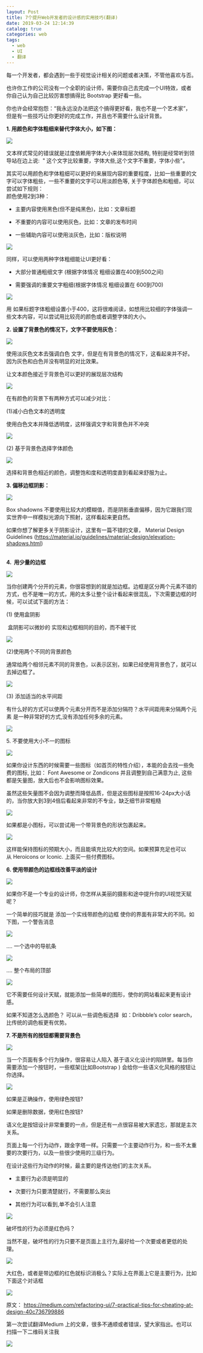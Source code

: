 ```yaml
---
layout: Post
title: 7个提升Web开发者的设计感的实用技巧(翻译)
date: 2019-03-24 12:14:39
catalog: true
categories: web
tags: 
  - web
  - UI
  - 翻译
---
```


每一个开发者，都会遇到一些于视觉设计相关的问题或者决策，不管他喜欢与否。

也许你工作的公司没有一个全职的设计师，需要你自己去完成一个UI特效，或者你自己认为自己比较厉害想搞得比 Bootstrap 更好看一些。

你也许会经常抱怨：“我永远没办法把这个搞得更好看，我也不是一个艺术家”， 但是有一些技巧让你更好的完成工作，并且也不需要什么设计背景。

**1\. 用颜色和字体粗细来替代字体大小，如下图：**

![](https://mmbiz.qpic.cn/mmbiz_png/AuN6JakOWyyxmJB1fUSCU9IrMYfbWJhu3M9gvNT0qNjn2MiaC6iaDibdtFK7UDp5y1d2eVsaQMDscZKfVlBMV4q6g/640?wx_fmt=png)

文本样式常见的错误就是过度依赖用字体大小来体现层次结构, 特别是经常听到领导站在边上说:  " 这个文字比较重要，字体大些,这个文字不重要，字体小些"。

其实可以用颜色和字体粗细可以更好的来展现内容的重要程度，比如一些重要的文字可以字体粗些，一些不重要的文字可以用淡颜色等, 关于字体颜色和粗细，可以尝试如下规则：  
颜色使用2到3种：

-   主要内容使用黑色(但不是纯黑色)，比如：文章标题
    
-   不重要的内容可以使用灰色，比如：文章的发布时间
    
-   一些辅助内容可以使用淡灰色，比如：版权说明
    

![](https://mmbiz.qpic.cn/mmbiz_png/AuN6JakOWywRRTP4mB2RrET6WKxMz4aIqtsfMiczAE9uoXpb7bGniaWJicOJL2nmenXJeHbknm9tdiarsIIXMbgXXw/640?wx_fmt=png)

  
同样，可以使用两种字体粗细能让UI更好看：

-   大部分普通粗细文字 (根据字体情况 粗细设置在400到500之间)
    
-   需要强调的重要文字粗细(根据字体情况 粗细设置在 600到700)
    

![](https://mmbiz.qpic.cn/mmbiz_png/AuN6JakOWywRRTP4mB2RrET6WKxMz4aIPAjNgicaBunmPrcDJGGeibJ1iaPeQgiaiasqcm4GQNBYoqIcYMZzUnlqgkA/640?wx_fmt=png)

用 如果标题字体粗细设置小于400，这将很难阅读，如想用比较细的字体强调一些文本内容，可以尝试用比较亮的颜色或者调整字体的大小。

**2\. 设置了背景色的情况下，文字不要使用灰色：**

![](https://mmbiz.qpic.cn/mmbiz_png/AuN6JakOWywRRTP4mB2RrET6WKxMz4aINF1aTw2ibwvniaP2mJR2LoDF69Fw8WSKgAGVvpDGe41ictOgjr7fCQBbQ/640?wx_fmt=png)

使用淡灰色文本去强调白色 文字，但是在有背景色的情况下，这看起来并不好。因为灰色和白色并没有明显的对比效果。

让文本颜色接近于背景色可以更好的展现层次结构

![](https://mmbiz.qpic.cn/mmbiz_png/AuN6JakOWywRRTP4mB2RrET6WKxMz4aI9kJLJxEfkou8DDzIib5r6YV5c80ic1YFk7aUgaZxkbZH0S6byfeic5Xibg/640?wx_fmt=png)

在有颜色的背景下有两种方式可以减少对比：

  
(1)减小白色文本的透明度

使用白色文本并降低透明度，这样强调文字和背景色并不冲突 

![](https://mmbiz.qpic.cn/mmbiz_png/AuN6JakOWywRRTP4mB2RrET6WKxMz4aIqQRBibRoxmH38IrKp3dt4xG0YJckr6JDdqEsanmzQrIpzIExyAbYuXg/640?wx_fmt=png)

(2) 基于背景色选择字体颜色

![](https://mmbiz.qpic.cn/mmbiz_png/AuN6JakOWywRRTP4mB2RrET6WKxMz4aIaOk6r4qdicFECc6icbBs4mBw86iaafF71xVmvYCjzdzrsaicsX8O37t6Nw/640?wx_fmt=png)

选择和背景色相近的颜色，调整饱和度和透明度直到看起来舒服为止。

**3\. 偏移边框阴影：**

![](https://mmbiz.qpic.cn/mmbiz_png/AuN6JakOWywRRTP4mB2RrET6WKxMz4aI5VBAgufwK7wNw30vgHsXW5OIKboEdpx0U29KDkTg7Wdr27yxZZvqlQ/640?wx_fmt=png)

Box shadowns 不要使用比较大的模糊值，而是阴影垂直偏移，因为它跟我们现实世界中一样模拟光源向下照射，这样看起来更自然。

如果你想了解更多关于阴影设计，这里有一篇不错的文章， Material Design Guidelines (https://material.io/guidelines/material-design/elevation-shadows.html)  
 

**4.  用少量的边框**

![](https://mmbiz.qpic.cn/mmbiz_png/AuN6JakOWywRRTP4mB2RrET6WKxMz4aIqpWOEgjsSDrXITfsKk16HFnBUq1cAc6nncWMdZMicTkwU8fKDiafLeeA/640?wx_fmt=png)

当你创建两个分开的元素，你很容想到的就是加边框。边框是区分两个元素不错的方式，也不是唯一的方式，用的太多让整个设计看起来很混乱，下次需要边框的时候，可以试试下面的方法：

(1) 使用盒阴影

 盒阴影可以微妙的 实现和边框相同的目的，而不被干扰

![](https://mmbiz.qpic.cn/mmbiz_png/AuN6JakOWywRRTP4mB2RrET6WKxMz4aIribMOBLlgn82cA4Hhic8Rpt3bzSTOYHaojje3uUmmczGdNvykIcq8YlA/640?wx_fmt=png)

(2)使用两个不同的背景颜色

通常给两个相邻元素不同的背景色，以表示区别，如果已经使用背景色了，就可以去掉边框了。

![](https://mmbiz.qpic.cn/mmbiz_png/AuN6JakOWywRRTP4mB2RrET6WKxMz4aIRAO9KeYWvWNoMQXYdXJuC3fbVlZj9qEtOgfQkjQtsfy3c6NjSZ8zpA/640?wx_fmt=png)

(3) 添加适当的水平间距

有什么好的方式可以使两个元素分开而不是添加分隔符？水平间距用来分隔两个元素 是一种非常好的方式,没有添加任何多余的元素。

![](https://mmbiz.qpic.cn/mmbiz_png/AuN6JakOWywRRTP4mB2RrET6WKxMz4aIh58KYkTfLhTCgSLW7ls0J5W8k2lkzibYrJiblC0wmY9M4RAR4dvGpSwg/640?wx_fmt=png)

5\. 不要使用大小不一的图标

![](https://mmbiz.qpic.cn/mmbiz_png/AuN6JakOWywRRTP4mB2RrET6WKxMz4aIYAEoVpgc0FY2M0SVnemH1JMyatsmb1JBzzPvCibc0ByDtsEdHbXczeg/640?wx_fmt=png)

如果你设计东西的时候需要一些图标（如首页的特性介绍），本能的会去找一些免费的图标, 比如： Font Awesome or Zondicons 并且调整到自己满意为止, 这些都是矢量图，放大后也不会影响图标效果。

虽然这些矢量图不会因为调整而降低品质，但是这些图标是按照16-24px大小话的，当你放大到3到4倍后看起来非常的不专业，缺乏细节非常粗糙

![](https://mmbiz.qpic.cn/mmbiz_png/AuN6JakOWywRRTP4mB2RrET6WKxMz4aIyvRSiaLdw6FZicWfHUpNCuNic1aCCIk7Hv9r78XHrpKtm4yz8bicYib0Ntg/640?wx_fmt=png)

如果都是小图标，可以尝试用一个带背景色的形状包裹起来。

![](https://mmbiz.qpic.cn/mmbiz_png/AuN6JakOWywRRTP4mB2RrET6WKxMz4aIn14BFpDsxKVDiaTEdoohlAFR8jxluyEU8ZYfXejX7BV56oSVRad3d5A/640?wx_fmt=png)

这样能保持图标的预期大小，而且能填充比较大的空间。如果预算充足也可以从 Heroicons or Iconic. 上面买一些付费图标。

**6\. 使用带颜色的边框线改善平淡的设计**

![](https://mmbiz.qpic.cn/mmbiz_png/AuN6JakOWywRRTP4mB2RrET6WKxMz4aIDDtvVjGxTBwMNFsX3jpOhduR7J5o2OZbb4MBqJv3NrXcc1ZkzZt7fg/640?wx_fmt=png)

如果你不是一个专业的设计师，你怎样从美丽的摄影和途中提升你的UI视觉天赋呢？

一个简单的技巧就是 添加一个实线带颜色的边框 使你的界面有非常大的不同。如下图，一个警告消息

![](https://mmbiz.qpic.cn/mmbiz_png/AuN6JakOWywRRTP4mB2RrET6WKxMz4aIsEAp48nnianmx1S4ZOXqANTesL5ceAuO7L7Dcnf88EhBvkp0K4Nicftw/640?wx_fmt=png)

.... 一个选中的导航条

![](https://mmbiz.qpic.cn/mmbiz_png/AuN6JakOWywRRTP4mB2RrET6WKxMz4aIouGpCt99iaMoX9yEvtWTMrQUic8TrHBYh6UOYOJWveMQIwma52ccXZng/640?wx_fmt=png)

.... 整个布局的顶部

![](https://mmbiz.qpic.cn/mmbiz_png/AuN6JakOWywRRTP4mB2RrET6WKxMz4aIiaR4iazrms5tR4QUtt1gYjrHjAcplXvqK69UzcB6zMW3VwklYdExGnHw/640?wx_fmt=png)

它不需要任何设计天赋，就能添加一些简单的图形，使你的网站看起来更有设计感。

如果不知道怎么选颜色？ 可以从一些调色板选择  如：Dribbble’s color search，比传统的调色板更有优势。

**7\. 不是所有的按钮都需要背景色**

![](https://mmbiz.qpic.cn/mmbiz_png/AuN6JakOWywRRTP4mB2RrET6WKxMz4aI8cIZTsFQNAL4Eg03moFlEFIDmMxp56tydzYmh9FC7lEVLQw8TGcXNg/640?wx_fmt=png)

当一个页面有多个行为操作，很容易让人陷入 基于语义化设计的陷阱里。每当你需要添加一个按钮时，一些框架(比如Bootstrap ) 会给你一些语义化风格的按钮让你选择。

![](https://mmbiz.qpic.cn/mmbiz_png/AuN6JakOWywRRTP4mB2RrET6WKxMz4aInuTYicdicucgvTtcR55Rn3B5uTmlEpNjibmlDibhLjH5u2ojiaslialia6xFQ/640?wx_fmt=png)

如果是正确操作，使用绿色按钮?

如果是删除数据，使用红色按钮?

语义化是按钮设计非常重要的一点，但是还有一点很容易被大家遗忘，那就是主次关系。

页面上每一个行为动作，跟金字塔一样。只需要一个主要动作行为，和一些不太重要的次要行为，以及一些很少使用的三级行为。

在设计这些行为动作的时候，最主要的是传达他们的主次关系。

-   主要行为必须是明显的
    
-   次要行为只要清楚就行，不需要那么突出
    
-   其他行为可以看到,单不会引人注意
    

![](https://mmbiz.qpic.cn/mmbiz_png/AuN6JakOWywRRTP4mB2RrET6WKxMz4aI5bIMhxRcRQ7Gibic3iabDx1P2zUHZaIM4oo6iaCMDIFV66gZJfkOewxclg/640?wx_fmt=png)

破坏性的行为必须是红色吗？

当然不是，破坏性的行为只要不是页面上主行为,最好给一个次要或者更低的处理。

![](https://mmbiz.qpic.cn/mmbiz_png/AuN6JakOWywRRTP4mB2RrET6WKxMz4aIibLP0rjic4Nbt1DAQKbKPpp7ORCh5SxIwgZCw2T9yomHxB3GOUmIHzOA/640?wx_fmt=png)

大红色，或者是带边框的红色就标识消极么？实际上在界面上它是主要行为，比如下面这个对话框

![](https://mmbiz.qpic.cn/mmbiz_png/AuN6JakOWywRRTP4mB2RrET6WKxMz4aIhVYiaWDsAs4tlYDTfZKDOUBOrvCdJaHK6GOMCML3knib9s9HNeRcmD3Q/640?wx_fmt=png)

原文： https://medium.com/refactoring-ui/7-practical-tips-for-cheating-at-design-40c736799886

第一次尝试翻译Medium 上的文章，很多不通顺或者错误，望大家指出。也可以扫描一下二维码关注我

![](https://mmbiz.qpic.cn/mmbiz_jpg/AuN6JakOWywRRTP4mB2RrET6WKxMz4aIs0Y98QhhciaPVBNESIFYjhtEuraNwYVgeDMInZADpIrpW6UCb0u3clw/640?wx_fmt=jpeg)